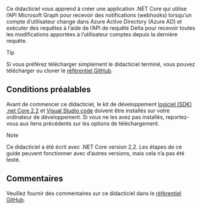 <!-- markdownlint-disable MD002 MD041 -->

Ce didacticiel vous apprend à créer une application .NET Core qui utilise l’API Microsoft Graph pour recevoir des notifications (webhooks) lorsqu’un compte d’utilisateur change dans Azure Active Directory (Azure AD) et exécuter des requêtes à l’aide de l’API de requête Delta pour recevoir toutes les modifications apportées à l’utilisateur comptes depuis la dernière requête.

> [!TIP]
> Si vous préférez télécharger simplement le didacticiel terminé, vous pouvez télécharger ou cloner le [référentiel GitHub](https://github.com/microsoftgraph/msgraph-training-changenotifications).

## <a name="prerequisites"></a>Conditions préalables

Avant de commencer ce didacticiel, le kit de développement [logiciel (SDK) .net Core 2,2](https://dotnet.microsoft.com/download) et [Visual Studio code](https://code.visualstudio.com/) doivent être installés sur votre ordinateur de développement. Si vous ne les avez pas installés, reportez-vous aux liens précédents sur les options de téléchargement.

> [!NOTE]
> Ce didacticiel a été écrit avec .NET Core version 2,2. Les étapes de ce guide peuvent fonctionner avec d’autres versions, mais cela n’a pas été testé.

## <a name="feedback"></a>Commentaires

Veuillez fournir des commentaires sur ce didacticiel dans le [référentiel GitHub](https://github.com/microsoftgraph/msgraph-training-changenotifications).